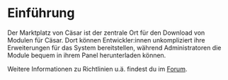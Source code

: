 # Einführung
Der Marktplatz von Cäsar ist der zentrale Ort für den Download von Modulen
für Cäsar. Dort können Entwickler:innen unkompliziert ihre Erweiterungen für das
System bereitstellen, während Administratoren die Module bequem in ihrem Panel herunterladen
können.

Weitere Informationen zu Richtlinien u.ä. findest du im [Forum](https://forum.caesarnet.cloud).